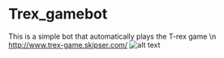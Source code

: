 # Trex_gamebot
This is a simple bot that automatically plays the T-rex game \n
http://www.trex-game.skipser.com/
![alt text](https://img.thecodepost.org/2015/01/trex.png)
